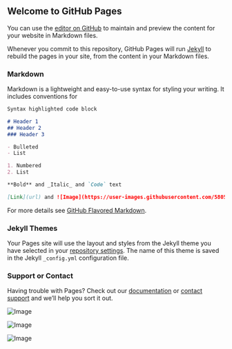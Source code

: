 ## Welcome to GitHub Pages

You can use the [editor on GitHub](https://github.com/funnydogcat/alpha/edit/master/README.md) to maintain and preview the content for your website in Markdown files.

Whenever you commit to this repository, GitHub Pages will run [Jekyll](https://jekyllrb.com/) to rebuild the pages in your site, from the content in your Markdown files.

### Markdown

Markdown is a lightweight and easy-to-use syntax for styling your writing. It includes conventions for

```markdown
Syntax highlighted code block

# Header 1
## Header 2
### Header 3

- Bulleted
- List

1. Numbered
2. List

**Bold** and _Italic_ and `Code` text

[Link](url) and ![Image](https://user-images.githubusercontent.com/58059663/69396314-2e4d7280-0d25-11ea-98b3-7850bfc02a46.png)
```

For more details see [GitHub Flavored Markdown](https://guides.github.com/features/mastering-markdown/).

### Jekyll Themes

Your Pages site will use the layout and styles from the Jekyll theme you have selected in your [repository settings](https://github.com/funnydogcat/alpha/settings). The name of this theme is saved in the Jekyll `_config.yml` configuration file.

### Support or Contact

Having trouble with Pages? Check out our [documentation](https://help.github.com/categories/github-pages-basics/) or [contact support](https://github.com/contact) and we’ll help you sort it out.


![Image](https://user-images.githubusercontent.com/58059663/69396314-2e4d7280-0d25-11ea-98b3-7850bfc02a46.png)

![Image](https://user-images.githubusercontent.com/58059663/69397966-8c7d5400-0d2b-11ea-8b31-f2dae215c246.png)

![Image](https://user-images.githubusercontent.com/58059663/69416013-05df6b80-0d59-11ea-93be-c672476fb0e7.gif)


